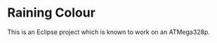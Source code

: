 Raining Colour
==============

This is an Eclipse project which is known to work on an ATMega328p.

